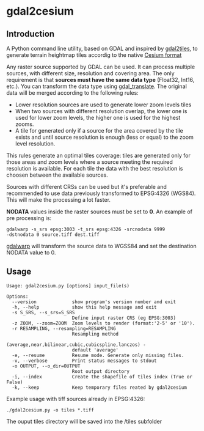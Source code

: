 gdal2cesium
===========

Introduction
------------

A Python command line utility, based on GDAL and inspired by [gdal2tiles](http://www.gdal.org/gdal2tiles.html), to generate terrain heightmap tiles accordig to the native [Cesium format](http://cesiumjs.org/data-and-assets/terrain/formats/heightmap-1.0.html)

Any raster source supported by GDAL can be used. It can process multiple sources, with different size, resolution and covering area. The only requirement is that **sources must have the same data type** (Float32, Int16, etc.). You can transform the data type using [gdal_translate](http://www.gdal.org/gdal_translate.html).
The original data will be merged according to the following rules:

 - Lower resolution sources are used to generate lower zoom levels tiles
 - When two sources with different resolution overlap, the lower one is used for lower zoom levels, the higher one is used for the highest zooms.
 - A tile for generated only if a source for the area covered by the tile exists and until source resolution is enough (less or equal) to the zoom level resolution.

This rules generate an optimal tiles coverage: tiles are generated only for those areas and zoom levels where a source meeting the required resolution is available. For each tile the data with the best resolution is choosen between the available sources.

Sources with different CRSs can be used but it's preferable and recommended to use data previously transformed to EPSG:4326 (WGS84). This will make the processing a lot faster.

**NODATA** values inside the raster sources must be set to **0**.
An example of pre processing is:

<code>gdalwarp -s_srs epsg:3003 -t_srs epsg:4326 -srcnodata 9999 -dstnodata 0 source.tiff dest.tiff</code>

[gdalwarp](http://www.gdal.org/gdalwarp.html) will transform the source data to WGSS84 and set the destination NODATA value to 0.

Usage
-----

```
Usage: gdal2cesium.py [options] input_file(s)

Options:
  --version             show program's version number and exit
  -h, --help            show this help message and exit
  -s S_SRS, --s_srs=S_SRS
                        Define input raster CRS (eg EPSG:3003)
  -z ZOOM, --zoom=ZOOM  Zoom levels to render (format:'2-5' or '10').
  -r RESAMPLING, --resampling=RESAMPLING
                        Resampling method
                        (average,near,bilinear,cubic,cubicspline,lanczos) -
                        default 'average'
  -e, --resume          Resume mode. Generate only missing files.
  -v, --verbose         Print status messages to stdout
  -o OUTPUT, --o_dir=OUTPUT
                        Root output directory
  -i, --index           Create the shapefile of tiles index (True or False)
  -k, --keep            Keep temporary files reated by gdal2cesium
```

Example usage with tiff sources already in EPSG:4326:

<code>./gdal2cesium.py -o tiles *.tiff</code>

The ouput tiles directory will be saved into the /tiles subfolder
